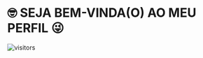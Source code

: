 <!-- TÍTULO PRINCIPAL -->
# :nerd_face: **SEJA BEM-VINDA(O) AO MEU PERFIL** :stuck_out_tongue_winking_eye:
<!-- DESCRIÇÃO -->
<!-- CITAÇÕES -->
<!-- CONTATOS -->
<!-- CURSOS -->
<!-- PROJETOS DOS CURSOS -->
<!-- LINGUAGENS DE PROGRAMAÇÃO -->
<!-- FRAMEWORKS -->
<!-- BIBLIOTECAS -->
<!-- FERRAMENTAS -->
<!-- ESTATÍSTICAS DO GIHUB -->
<!-- RANK DAS LINGUAGENS -->
<!-- CONTADOR DE VISITAS -->
![visitors](https://visitor-badge.glitch.me/badge?page_id=Devsgeeknerd.Devsgeeknerd "Total de Visitas")
